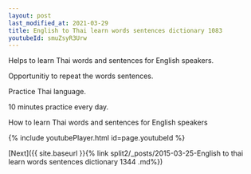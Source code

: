 ```yaml
---
layout: post
last_modified_at: 2021-03-29
title: English to Thai learn words sentences dictionary 1083 
youtubeId: smuZsyR3Urw
---
```

 
 
Helps to learn Thai words and sentences for English speakers.

Opportunitiy to repeat the words sentences. 

Practice Thai language. 
 
10 minutes practice every day. 
 
How to learn Thai words and sentences for English speakers 
 
{% include youtubePlayer.html id=page.youtubeId %}
 
 
[Next]({{ site.baseurl }}{% link  split2/_posts/2015-03-25-English to thai learn words sentences dictionary 1344 .md%})
 
